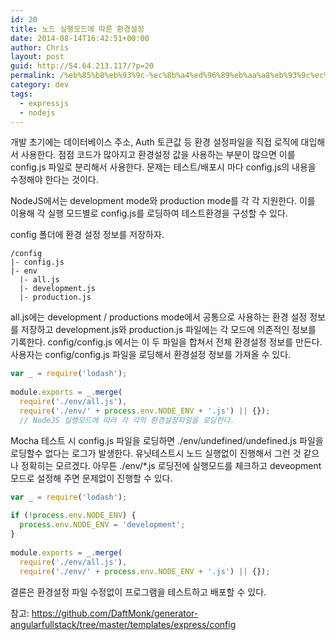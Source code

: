 ```yaml
---
id: 20
title: 노드 실행모드에 따른 환경설정
date: 2014-08-14T16:42:51+00:00
author: Chris
layout: post
guid: http://54.64.213.117/?p=20
permalink: /%eb%85%b8%eb%93%9c-%ec%8b%a4%ed%96%89%eb%aa%a8%eb%93%9c%ec%97%90-%eb%94%b0%eb%a5%b8-%ed%99%98%ea%b2%bd%ec%84%a4%ec%a0%95/
category: dev
tags:
  - expressjs
  - nodejs
---
```

개발 초기에는 데이터베이스 주소, Auth 토큰값 등 환경 설정파일을 직접 로직에 대입해서 사용한다. 
점점 코드가 많아지고 환경설정 값을 사용하는 부분이 많으면 이를 config.js 파일로 분리해서 사용한다. 
문제는 테스트/배포시 마다 config.js의 내용을 수정해야 한다는 것이다.

NodeJS에서는 development mode와 production mode를 각 각 지원한다. 
이를 이용해 각 실행 모드별로 config.js를 로딩하여 테스트환경을 구성할 수 있다.

config 폴더에 환경 설정 정보를 저장하자.

```
/config
|- config.js
|- env
  |- all.js
  |- development.js
  |- production.js
```

all.js에는 development / productions mode에서 공통으로 사용하는 환경 설정 정보를 저장하고 
development.js와 production.js 파일에는 각 모드에 의존적인 정보를 기록한다. 
config/config.js 에서는 이 두 파일을 합쳐서 전체 환경설정 정보를 만든다. 
사용자는 config/config.js 파일을 로딩해서 환경설정 정보를 가져올 수 있다.

```javascript
var _ = require('lodash');
 
module.exports = _.merge(
  require('./env/all.js'),
  require('./env/' + process.env.NODE_ENV + '.js') || {});
  // NodeJS 실행모드에 따라 각 각의 환경설정파일을 로딩한다.
```

Mocha 테스트 시 config.js 파일을 로딩하면 ./env/undefined/undefined.js 파일을 로딩할수 없다는 로그가 발생한다. 
유닛테스트시 노드 실행없이 진행해서 그런 것 같으나 정확히는 모르겠다. 
아무튼 ./env/*.js 로딩전에 실행모드를 체크하고 deveopment모드로 설정해 주면 문제없이 진행할 수 있다.

```javascript
var _ = require('lodash');
 
if (!process.env.NODE_ENV) {
  process.env.NODE_ENV = 'development';
}
 
module.exports = _.merge(
  require('./env/all.js'),
  require('./env/' + process.env.NODE_ENV + '.js') || {});
```

결론은 환경설정 파일 수정없이 프로그램을 테스트하고 배포할 수 있다.

참고: <a href="https://github.com/DaftMonk/generator-angular-fullstack/tree/master/templates/express/config" rel="nofollow">https://github.com/DaftMonk/generator-angular</a><a href="https://github.com/DaftMonk/generator-angular-fullstack/tree/master/templates/express/config" rel="nofollow">fullstack/tree/master/templates/express/config</a>